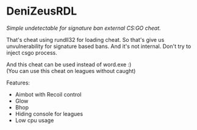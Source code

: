 # DeniZeusRDL
*Simple undetectable for signature ban external CS:GO cheat.*

That's cheat using rundll32 for loading cheat. So that's give us unvulnerability for signature based bans. And it's not internal. Don't try to inject csgo process. 

And this cheat can be used instead of word.exe :)  
(You can use this cheat on leagues without caught) 

Features: 
- Aimbot with Recoil control 
- Glow 
- Bhop 
- Hiding console for leagues 
- Low cpu usage
